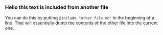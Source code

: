 ### Hello this text is included from another file

You can do this by putting `@include "other_file.md"` in the beginning of a line.
That will essentially dump the contents of the other file into the current one.